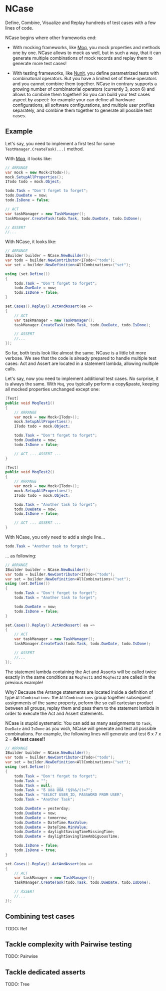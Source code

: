 NCase
=====

Define, Combine, Visualize and Replay hundreds of test cases with a few lines of code.

NCase begins where other frameworks end:

- With mocking frameworks, like [Moq][Moq], you mock properties and methods one by one. NCase allows to mock as well, but in such a way, that it can generate multiple combinations of mock records and replay them to generate more test cases!

- With testing frameworks, like [Nunit][NUnit], you define parametrized tests with combinatorial operators. But you have a limited set of these operators and you cannot combine them together. NCase in contrary supports a growing number of combinatorial operators (currently 3, soon 6) and allows to combine them together! So you can build your test cases aspect by aspect: for example your can define all hardware configurations, all software configurations, and multiple user profiles separately, and combine them together to generate all possible test cases.

Example
-------

Let's say, you need to implement a first test for some `TestManager.CreateTask(...)` method.

With [Moq][Moq], it looks like: 

<!--# MoqExample1 -->
```C#
// ARRANGE
var mock = new Mock<ITodo>();
mock.SetupAllProperties();
ITodo todo = mock.Object;

todo.Task = "Don't forget to forget";
todo.DueDate = now;
todo.IsDone = false;

// ACT
var taskManager = new TaskManager();
taskManager.CreateTask(todo.Task, todo.DueDate, todo.IsDone);

// ASSERT
//...
```

With NCase, it looks like:

<!--# NCaseExample1 -->
```C#
// ARRANGE
IBuilder builder = NCase.NewBuilder();
var todo = builder.NewContributor<ITodo>("todo");
var set = builder.NewDefinition<AllCombinations>("set");

using (set.Define())
{
    todo.Task = "Don't forget to forget";
    todo.DueDate = now;
    todo.IsDone = false;
}

set.Cases().Replay().ActAndAssert(ea =>
{
    // ACT
    var taskManager = new TaskManager();
    taskManager.CreateTask(todo.Task, todo.DueDate, todo.IsDone);

    // ASSERT
    //...
});
```

So far, both tests look like almost the same. NCase is a little bit more verbose. We see that the code is already prepared to handle multiple test cases: Act and Assert are located in a statement lambda, allowing multiple calls.

Let's say, now you need to implement additional test cases. No surprise, it is always the same. With `Moq`, you typically perform a copy&paste, keeping all mocked properties unchanged except one:

<!--# MoqExample2 -->
```C#
[Test]
public void MoqTest1()
{
    // ARRANGE
    var mock = new Mock<ITodo>();
    mock.SetupAllProperties();
    ITodo todo = mock.Object;

    todo.Task = "Don't forget to forget";
    todo.DueDate = now;
    todo.IsDone = false;

    // ACT ... ASSERT ...
}

[Test]
public void MoqTest2()
{
    // ARRANGE
    var mock = new Mock<ITodo>();
    mock.SetupAllProperties();
    ITodo todo = mock.Object;

    todo.Task = "Another task to forget";
    todo.DueDate = now;
    todo.IsDone = false;

    // ACT ... ASSERT ...
}
```

With NCase, you only need to add a single line...

<!--# NCaseExample2_AddedLine -->
```C#
todo.Task = "Another task to forget";
```

... as following:

<!--# NCaseExample2 -->
```C#
// ARRANGE
IBuilder builder = NCase.NewBuilder();
var todo = builder.NewContributor<ITodo>("todo");
var set = builder.NewDefinition<AllCombinations>("set");
using (set.Define())
{
    todo.Task = "Don't forget to forget";
    todo.Task = "Another task to forget";

    todo.DueDate = now;
    todo.IsDone = false;
}

set.Cases().Replay().ActAndAssert( ea =>
{
    // ACT
    var taskManager = new TaskManager();
    taskManager.CreateTask(todo.Task, todo.DueDate, todo.IsDone);

    // ASSERT
    //...
});
```

The statement lambda containing the Act and Asserts will be called twice exactly in the same conditions as `MoqTest1` and `MoqTest2` are called in the previous example!

Why? Because the Arrange statements are located inside a definition of type `AllCombinations`: the `AllCombinations` group together subsequent assignments of the same property, peform the so call cartesian product between all groups, replay them and pass them to the statement lambda in order to execute the Act and Assert statements.

NCase is stupid systematic: You can add as many assignments to `Task`, `DueDate` and `IsDone` as you wish, NCase will generate and test all possible combinations. For example, the following lines will generate and test 6 x 7 x 2 = **84 test cases!!**


<!--# NCaseExample3 -->
```C#
// ARRANGE
IBuilder builder = NCase.NewBuilder();
var todo = builder.NewContributor<ITodo>("todo");
var set = builder.NewDefinition<AllCombinations>("set");
using (set.Define())
{
    todo.Task = "Don't forget to forget";
    todo.Task = "";
    todo.Task = null;
    todo.Task = "ß üöä ÜÖÄ !§$%&/()=?";
    todo.Task = "SELECT USER_ID, PASSWORD FROM USER";
    todo.Task = "Another Task";

    todo.DueDate = yesterday;
    todo.DueDate = now;
    todo.DueDate = tomorrow;
    todo.DueDate = DateTime.MaxValue;
    todo.DueDate = DateTime.MinValue;
    todo.DueDate = daylightSavingTimeMissingTime;
    todo.DueDate = daylightSavingTimeAmbiguousTime;

    todo.IsDone = false;
    todo.IsDone = true;
}

set.Cases().Replay().ActAndAssert(ea =>
{
    // ACT
    var taskManager = new TaskManager();
    taskManager.CreateTask(todo.Task, todo.DueDate, todo.IsDone);

    // ASSERT
    //...
});
``` 


Combining test cases
--------------------

TODO: Ref

Tackle complexity with Pairwise testing
---------------------------------------

TODO: Pairwise

Tackle dedicated asserts
------------------------

TODO: Tree




[Moq]: https://github.com/Moq/moq4 
[NUnit]: http://www.nunit.org/